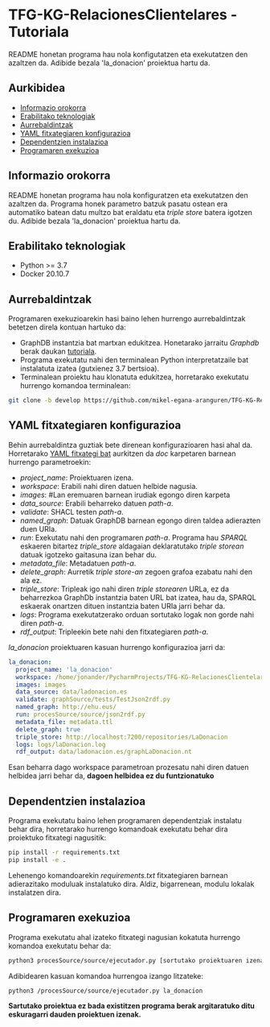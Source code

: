 # TFG-KG-RelacionesClientelares - Tutoriala
README honetan programa hau nola konfigutatzen eta exekutatzen den azaltzen da. Adibide bezala 'la_donacion' proiektua hartu da.

## Aurkibidea

- [Informazio orokorra](#informazio-orokorra)
- [Erabilitako teknologiak](#erabilitako-teknologiak)
- [Aurrebaldintzak](#aurrebaldintzak)
- [YAML fitxategiaren konfigurazioa](#yaml-fitxategiaren-konfigurazioa) 
- [Dependentzien instalazioa](#dependentzien-instalazioa)
- [Programaren exekuzioa](#programaren-exekuzioa)

## Informazio orokorra
README honetan programa hau nola konfiguratzen eta exekutatzen den azaltzen da. Programa honek parametro batzuk pasatu ostean era automatiko batean datu multzo bat eraldatu eta _triple store_ batera igotzen du. Adibide bezala 'la_donacion' proiektua hartu da.

## Erabilitako teknologiak
- Python >= 3.7
- Docker 20.10.7

## Aurrebaldintzak

Programaren exekuzioarekin hasi baino lehen hurrengo aurrebaldintzak betetzen direla kontuan hartuko da:

- GraphDB instantzia bat martxan edukitzea. Honetarako jarraitu _Graphdb_ berak daukan [tutoriala](https://graphdb.ontotext.com/documentation/free/free/run-desktop-installation.html).
- Programa exekutatu nahi den terminalean Python interpretatzaile bat instalatuta izatea (gutxienez 3.7 bertsioa).
- Terminalean proiektu hau klonatuta edukitzea, horretarako exekutatu hurrengo komandoa terminalean:
```bash
git clone -b develop https://github.com/mikel-egana-aranguren/TFG-KG-RelacionesClientelares
```
## YAML fitxategiaren konfigurazioa

Behin aurrebaldintza guztiak bete direnean konfigurazioaren hasi ahal da. Horretarako [YAML fitxategi bat](https://github.com/mikel-egana-aranguren/TFG-KG-RelacionesClientelares/blob/develop/doc/config.yml) aurkitzen da *doc* karpetaren barnean hurrengo parametroekin:

- _project_name_: Proiektuaren izena.
- _workspace_: Erabili nahi diren datuen helbide nagusia.
- _images_: #Lan eremuaren barnean irudiak egongo diren karpeta
- _data_source_: Erabili beharreko datuen _path-a_.
- _validate_: SHACL testen _path-a_.
- _named_graph_: Datuak GraphDB barnean egongo diren taldea adierazten duen URIa.
- _run_: Exekutatu nahi den programaren _path-a_. Programa hau _SPARQL_ eskaeren bitartez _triple_store_ aldagaian deklaratutako _triple storean_ datuak igotzeko gaitasuna izan behar du.
- _metadata_file_: Metadatuen _path-a_.
- _delete_graph_: Aurretik _triple store-an_ zegoen grafoa ezabatu nahi den ala ez.
- _triple_store_: Tripleak igo nahi diren _triple storearen_ URLa, ez da beharrezkoa GraphDb instantzia baten URL bat izatea, hau da, SPARQL eskaerak onartzen dituen instantzia baten URIa jarri behar da. 
- _logs_: Programa exekutatzerako orduan sortutako logak non gorde nahi diren _path-a_.
- _rdf_output_: Tripleekin bete nahi den fitxategiaren _path-a_.

_la_donacion_ proiektuaren kasuan hurrengo konfigurazioa jarri da: 
```yaml
la_donacion:
  project_name: 'la_donacion'
  workspace: /home/jonander/PycharmProjects/TFG-KG-RelacionesClientelares/
  images: images
  data_source: data/ladonacion.es
  validate: graphSource/tests/TestJson2rdf.py
  named_graph: http://ehu.eus/
  run: procesSource/source/json2rdf.py
  metadata_file: metadata.ttl
  delete_graph: true
  triple_store: http://localhost:7200/repositories/LaDonacion
  logs: logs/laDonacion.log
  rdf_output: data/ladonacion.es/graphLaDonacion.nt
```
Esan beharra dago workspace parametroan prozesatu nahi diren datuen helbidea jarri behar da, **dagoen helbidea ez du funtzionatuko**


## Dependentzien instalazioa
Programa exekutatu baino lehen programaren dependentziak instalatu behar dira, horretarako hurrengo komandoak exekutatu behar dira proiektuko fitxategi nagusitik:
```bash
pip install -r requirements.txt
pip install -e .
```
Lehenengo komandoarekin _requirements.txt_ fitxategiaren barnean adierazitako moduluak instalatuko dira. Aldiz, bigarrenean, modulu lokalak instalatzen dira.
## Programaren exekuzioa 

Programa exekutatu ahal izateko fitxategi nagusian kokatuta hurrengo komandoa exekutatu behar da:
```bash
python3 procesSource/source/ejecutador.py [sortutako proiektuaren izena]
```

Adibidearen kasuan komandoa hurrengoa izango litzateke:
```bash
python3 /procesSource/source/ejecutador.py la_donacion
```

**Sartutako proiektua ez bada existitzen programa berak argitaratuko ditu eskuragarri dauden proiektuen izenak.**
